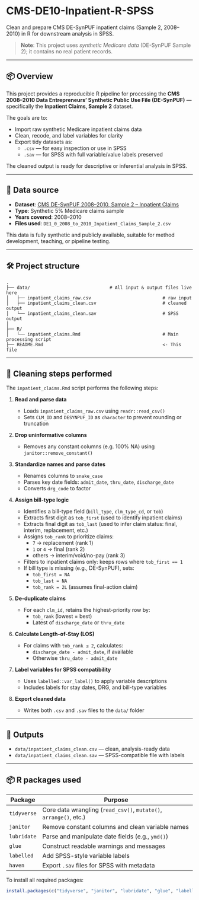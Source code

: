 # CMS-DE10-Inpatient-R-SPSS

Clean and prepare CMS DE-SynPUF inpatient claims (Sample 2, 2008–2010) in R for downstream analysis in SPSS.

> **Note**: This project uses *synthetic Medicare data* (DE-SynPUF Sample 2); it contains no real patient records.

---

## 📦 Overview

This project provides a reproducible R pipeline for processing the **CMS 2008–2010 Data Entrepreneurs’ Synthetic Public Use File (DE-SynPUF)** — specifically the **Inpatient Claims, Sample 2** dataset.

The goals are to:

- Import raw synthetic Medicare inpatient claims data
- Clean, recode, and label variables for clarity
- Export tidy datasets as:
  - `.csv` — for easy inspection or use in SPSS
  - `.sav` — for SPSS with full variable/value labels preserved

The cleaned output is ready for descriptive or inferential analysis in SPSS.

---

## 📁 Data source

- **Dataset**: [CMS DE-SynPUF 2008–2010, Sample 2 – Inpatient Claims](https://www.cms.gov/data-research/statistics-trends-and-reports/medicare-claims-synthetic-public-use-files/cms-2008-2010-data-entrepreneurs-synthetic-public-use-file-de-synpuf/de10-sample-2)
- **Type**: Synthetic 5% Medicare claims sample
- **Years covered**: 2008–2010
- **Files used**: `DE1_0_2008_to_2010_Inpatient_Claims_Sample_2.csv`

This data is fully synthetic and publicly available, suitable for method development, teaching, or pipeline testing.

---

## 🛠️ Project structure

```text
.
├── data/                              # All input & output files live here
│   ├── inpatient_claims_raw.csv                           # raw input
│   ├── inpatient_claims_clean.csv                         # cleaned output
│   └── inpatient_claims_clean.sav                         # SPSS output
│
├── R/
│   └── inpatient_claims.Rmd                               # Main processing script
├── README.Rmd                                             <- This file

```

---

## 🧹 Cleaning steps performed

The `inpatient_claims.Rmd` script performs the following steps:

1. **Read and parse data**  
   - Loads `inpatient_claims_raw.csv` using `readr::read_csv()`  
   - Sets `CLM_ID` and `DESYNPUF_ID` as `character` to prevent rounding or truncation  

2. **Drop uninformative columns**  
   - Removes any constant columns (e.g. 100% NA) using `janitor::remove_constant()`  

3. **Standardize names and parse dates**  
   - Renames columns to `snake_case`  
   - Parses key date fields: `admit_date`, `thru_date`, `discharge_date`  
   - Converts `drg_code` to factor  

4. **Assign bill-type logic**  
   - Identifies a bill-type field (`bill_type`, `clm_type_cd`, or `tob`)
   - Extracts first digit as `tob_first` (used to identify inpatient claims)
   - Extracts final digit as `tob_last` (used to infer claim status: final, interim, replacement, etc.)  
   - Assigns `tob_rank` to prioritize claims:
     - `7` → replacement (rank 1)  
     - `1` or `4` → final (rank 2)  
     - others → interim/void/no-pay (rank 3)
   - Filters to inpatient claims only: keeps rows where `tob_first == 1`  
   - If bill type is missing (e.g., DE-SynPUF), sets:
     - `tob_first = NA`
     - `tob_last = NA`
     - `tob_rank = 2L` (assumes final-action claim)

5. **De-duplicate claims**  
   - For each `clm_id`, retains the highest-priority row by:
     - `tob_rank` (lowest = best)
     - Latest of `discharge_date` or `thru_date`

6. **Calculate Length-of-Stay (LOS)**  
   - For claims with `tob_rank ≤ 2`, calculates:
     - `discharge_date - admit_date`, if available  
     - Otherwise `thru_date - admit_date`  

7. **Label variables for SPSS compatibility**  
   - Uses `labelled::var_label()` to apply variable descriptions  
   - Includes labels for stay dates, DRG, and bill-type variables  

8. **Export cleaned data**  
   - Writes both `.csv` and `.sav` files to the `data/` folder  

---

## 💾 Outputs

- `data/inpatient_claims_clean.csv` — clean, analysis-ready data  
- `data/inpatient_claims_clean.sav` — SPSS-compatible file with labels

---

## 📦 R packages used

| Package    | Purpose                                                                 |
|------------|-------------------------------------------------------------------------|
| `tidyverse` | Core data wrangling (`read_csv()`, `mutate()`, `arrange()`, etc.)       |
| `janitor`   | Remove constant columns and clean variable names                        |
| `lubridate` | Parse and manipulate date fields (e.g., `ymd()`)                        |
| `glue`      | Construct readable warnings and messages                                |
| `labelled`  | Add SPSS-style variable labels                                          |
| `haven`     | Export `.sav` files for SPSS with metadata                              |

To install all required packages:

```r
install.packages(c("tidyverse", "janitor", "lubridate", "glue", "labelled", "haven"))
```

